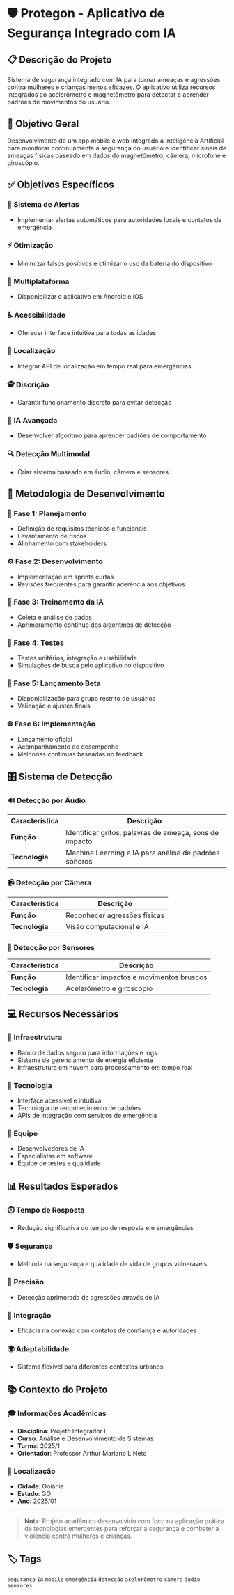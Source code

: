 # 🛡️ Protegon - Aplicativo de Segurança Integrado com IA

## 📋 Descrição do Projeto
Sistema de segurança integrado com IA para tornar ameaças e agressões contra mulheres e crianças menos eficazes. O aplicativo utiliza recursos integrados ao acelerômetro e magnetômetro para detectar e aprender padrões de movimentos do usuário.

## 🎯 Objetivo Geral
Desenvolvimento de um app mobile e web integrado a Inteligência Artificial para monitorar continuamente a segurança do usuário e identificar sinais de ameaças físicas baseado em dados do magnetômetro, câmera, microfone e giroscópio.

## ✅ Objetivos Específicos

### 🔔 Sistema de Alertas
- Implementar alertas automáticos para autoridades locais e contatos de emergência

### ⚡ Otimização
- Minimizar falsos positivos e otimizar o uso da bateria do dispositivo

### 📱 Multiplataforma
- Disponibilizar o aplicativo em Android e iOS
### ♿ Acessibilidade
- Oferecer interface intuitiva para todas as idades

### 📍 Localização
- Integrar API de localização em tempo real para emergências

### 🕵️ Discrição
- Garantir funcionamento discreto para evitar detecção

### 🤖 IA Avançada
- Desenvolver algoritmo para aprender padrões de comportamento

### 🔍 Detecção Multimodal
- Criar sistema baseado em áudio, câmera e sensores

## 🔧 Metodologia de Desenvolvimento

### 📅 Fase 1: Planejamento
- Definição de requisitos técnicos e funcionais
- Levantamento de riscos
- Alinhamento com stakeholders

### ⚙️ Fase 2: Desenvolvimento
- Implementação em sprints curtas
- Revisões frequentes para garantir aderência aos objetivos

### 🤖 Fase 3: Treinamento da IA
- Coleta e análise de dados
- Aprimoramento contínuo dos algoritmos de detecção

### 🧪 Fase 4: Testes
- Testes unitários, integração e usabilidade
- Simulações de busca pelo aplicativo no dispositivo

### 📱 Fase 5: Lançamento Beta
- Disponibilização para grupo restrito de usuários
- Validação e ajustes finais

### 🌐 Fase 6: Implementação
- Lançamento oficial
- Acompanhamento do desempenho
- Melhorias contínuas baseadas no feedback

## 🎛️ Sistema de Detecção

### 🔊 Detecção por Áudio
| Característica | Descrição |
|---------------|-----------|
| **Função** | Identificar gritos, palavras de ameaça, sons de impacto |
| **Tecnologia** | Machine Learning e IA para análise de padrões sonoros |

### 📹 Detecção por Câmera
| Característica | Descrição |
|---------------|-----------|
| **Função** | Reconhecer agressões físicas |
| **Tecnologia** | Visão computacional e IA |

### 📱 Detecção por Sensores
| Característica | Descrição |
|---------------|-----------|
| **Função** | Identificar impactos e movimentos bruscos |
| **Tecnologia** | Acelerômetro e giroscópio |

## 💻 Recursos Necessários

### 💾 Infraestrutura
- Banco de dados seguro para informações e logs
- Sistema de gerenciamento de energia eficiente
- Infraestrutura em nuvem para processamento em tempo real

### 🔧 Tecnologia
- Interface acessível e intuitiva
- Tecnologia de reconhecimento de padrões
- APIs de integração com serviços de emergência

### 👥 Equipe
- Desenvolvedores de IA
- Especialistas em software
- Equipe de testes e qualidade

## 📊 Resultados Esperados

### ⏱️ Tempo de Resposta
- Redução significativa do tempo de resposta em emergências

### 🛡️ Segurança
- Melhoria na segurança e qualidade de vida de grupos vulneráveis

### 🎯 Precisão
- Detecção aprimorada de agressões através de IA

### 🔄 Integração
- Eficácia na conexão com contatos de confiança e autoridades

### 🌍 Adaptabilidade
- Sistema flexível para diferentes contextos urbanos

## 📚 Contexto do Projeto

### 🎓 Informações Acadêmicas
- **Disciplina**: Projeto Integrador I
- **Curso**: Análise e Desenvolvimento de Sistemas
- **Turma**: 2025/1
- **Orientador**: Professor Arthur Mariano L Neto

### 📍 Localização
- **Cidade**: Goiânia
- **Estado**: GO
- **Ano**: 2025/01

---

> **Nota**: Projeto acadêmico desenvolvido com foco na aplicação prática de tecnologias emergentes para reforçar a segurança e combater a violência contra mulheres e crianças.

## 🏷️ Tags
`segurança` `IA` `mobile` `emergência` `detecção` `acelerômetro` `câmera` `áudio` `sensores`

